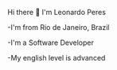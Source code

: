  Hi there 👋 I'm Leonardo Peres

-I'm from Rio de Janeiro, Brazil

-I'm a Software Developer

-My english level is advanced
